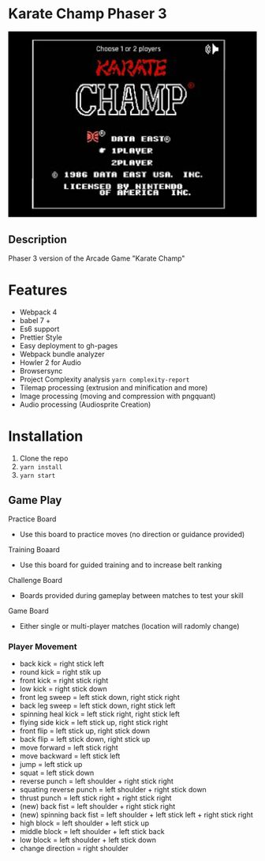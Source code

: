 # Karate Champ Phaser 3

![Screenshot](karate_champ.png)

## Description

Phaser 3 version of the Arcade Game "Karate Champ"

# Features

-   Webpack 4
-   babel 7 +
-   Es6 support
-   Prettier Style
-   Easy deployment to gh-pages
-   Webpack bundle analyzer
-   Howler 2 for Audio
-   Browsersync
-   Project Complexity analysis `yarn complexity-report`
-   Tilemap processing (extrusion and minification and more)
-   Image processing (moving and compression with pngquant)
-   Audio processing (Audiosprite Creation)

# Installation

1.  Clone the repo
2.  `yarn install`
3.  `yarn start`

## Game Play

Practice Board

- Use this board to practice moves (no direction or guidance provided)

Training Boaard

- Use this board for guided training and to increase belt ranking

Challenge Board

- Boards provided during gameplay between matches to test your skill

Game Board

- Either single or multi-player matches (location will radomly change)


### Player Movement


- back kick = right stick left
- round kick = right stik up
- front kick = right stick right
- low kick = right stick down
- front leg sweep = left stick down, right stick right
- back leg sweep = left stick down, right stick left
- spinning heal kick = left stick right, right stick left
- flying side kick = left stick up, right stick right
- front flip = left stick up, right stick down
- back flip = left stick down, right stick up
- move forward = left stick right
- move backward = left stick left
- jump = left stick up
- squat = left stick down
- reverse punch = left shoulder + right stick right
- squating reverse punch = left shoulder + right stick down
- thrust punch = left stick right + right stick right
- (new) back fist = left shoulder + right stick right
- (new) spinning back fist = left shoulder + left stick left + right stick right
- high block = left shoulder + left stick up
- middle block = left shoulder + left stick back
- low block = left shoulder + left stick down
- change direction = right shoulder